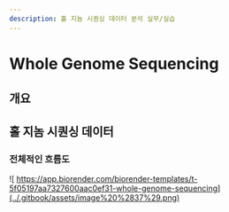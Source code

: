 ```yaml
---
description: 홀 지놈 시퀀싱 데이터 분석 실무/실습
---
```


# Whole Genome Sequencing

## 개요 











## 홀 지놈 시퀀싱 데이터

### 전체적인 흐름도

![ https://app.biorender.com/biorender-templates/t-5f05197aa7327600aac0ef31-whole-genome-sequencing](../.gitbook/assets/image%20%2837%29.png)

### 

